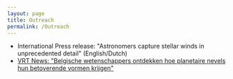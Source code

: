 ```yaml
---
layout: page
title: Outreach
permalink: /Outreach
---
```


* International Press release: "Astronomers capture stellar winds in unprecedented detail" (English/Dutch)
* [VRT News: "Belgische wetenschappers ontdekken hoe planetaire nevels hun betoverende vormen krijgen"](https://www.vrt.be/vrtnws/nl/2020/09/17/belgische-wetenschappers-ontdekken-hoe-planetaire-nevels-hun-bet/)